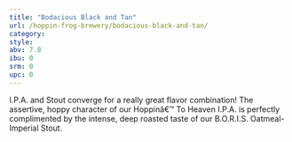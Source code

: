 ```yaml
---
title: "Bodacious Black and Tan"
url: /hoppin-frog-brewery/bodacious-black-and-tan/
category: 
style: 
abv: 7.8
ibu: 0
srm: 0
upc: 0
---
```

I.P.A. and Stout converge for a really great flavor combination! The assertive, hoppy character of our Hoppinâ€™ To Heaven I.P.A. is perfectly complimented by the intense, deep roasted taste of our B.O.R.I.S. Oatmeal-Imperial Stout.
